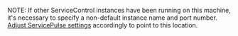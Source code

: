 NOTE: If other ServiceControl instances have been running on this machine, it's necessary to specify a non-default instance name and port number. [Adjust ServicePulse settings](/servicepulse/host-config.md#configuring-connections-via-the-servicepulse-ui) accordingly to point to this location.